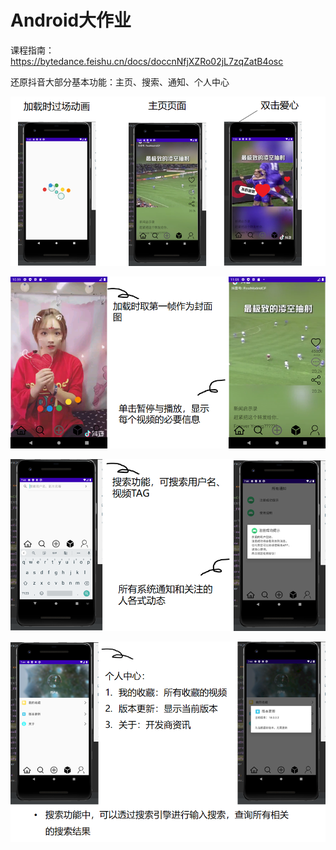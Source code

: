 # Android大作业

课程指南：https://bytedance.feishu.cn/docs/doccnNfjXZRo02jL7zqZatB4osc

还原抖音大部分基本功能：主页、搜索、通知、个人中心

![image-20200806140141273](assets/image-20200806140141273.png)

![image-20200806140200228](assets/image-20200806140200228.png)

![image-20200806140208613](assets/image-20200806140208613.png)

![image-20200806140229696](assets/image-20200806140229696.png)